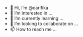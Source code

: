 - 👋 Hi, I’m @carifika
- 👀 I’m interested in ...
- 🌱 I’m currently learning ...
- 💞️ I’m looking to collaborate on ...
- 📫 How to reach me ...

<!---
carifika/carifika is a ✨ special ✨ repository because its `README.md` (this file) appears on your GitHub profile.
You can click the Preview link to take a look at your changes.
--->
